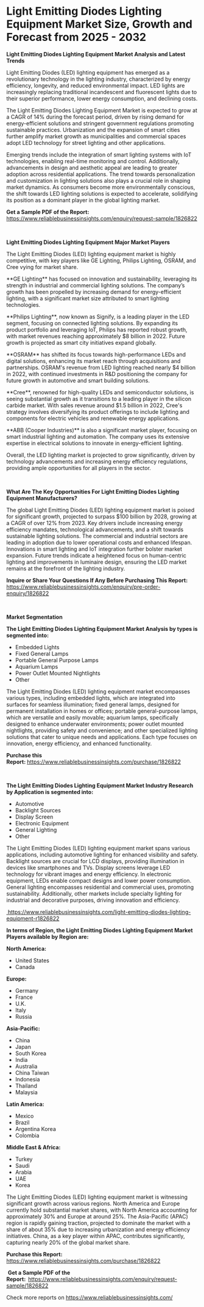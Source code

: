 <p><h1>Light Emitting Diodes Lighting Equipment Market Size, Growth and Forecast from 2025 - 2032</h1></p><p><strong>Light Emitting Diodes Lighting Equipment Market Analysis and Latest Trends</strong></p>
<p><p>Light Emitting Diodes (LED) lighting equipment has emerged as a revolutionary technology in the lighting industry, characterized by energy efficiency, longevity, and reduced environmental impact. LED lights are increasingly replacing traditional incandescent and fluorescent lights due to their superior performance, lower energy consumption, and declining costs. </p><p>The Light Emitting Diodes Lighting Equipment Market is expected to grow at a CAGR of 14% during the forecast period, driven by rising demand for energy-efficient solutions and stringent government regulations promoting sustainable practices. Urbanization and the expansion of smart cities further amplify market growth as municipalities and commercial spaces adopt LED technology for street lighting and other applications. </p><p>Emerging trends include the integration of smart lighting systems with IoT technologies, enabling real-time monitoring and control. Additionally, advancements in design and aesthetic appeal are leading to greater adoption across residential applications. The trend towards personalization and customization in lighting solutions also plays a crucial role in shaping market dynamics. As consumers become more environmentally conscious, the shift towards LED lighting solutions is expected to accelerate, solidifying its position as a dominant player in the global lighting market.</p></p>
<p><strong>Get a Sample PDF of the Report:&nbsp;</strong> <a href="https://www.reliablebusinessinsights.com/enquiry/request-sample/1826822?utm_campaign=2144&utm_medium=2&utm_source=Github&utm_content=ia&utm_term=28022025&utm_id=light-emitting-diodes-lighting-equipment">https://www.reliablebusinessinsights.com/enquiry/request-sample/1826822</a></p>
<p>&nbsp;</p>
<p><strong>Light Emitting Diodes Lighting Equipment Major Market Players</strong></p>
<p><p>The Light Emitting Diodes (LED) lighting equipment market is highly competitive, with key players like GE Lighting, Philips Lighting, OSRAM, and Cree vying for market share. </p><p>**GE Lighting** has focused on innovation and sustainability, leveraging its strength in industrial and commercial lighting solutions. The company’s growth has been propelled by increasing demand for energy-efficient lighting, with a significant market size attributed to smart lighting technologies.</p><p>**Philips Lighting**, now known as Signify, is a leading player in the LED segment, focusing on connected lighting solutions. By expanding its product portfolio and leveraging IoT, Philips has reported robust growth, with market revenues reaching approximately $8 billion in 2022. Future growth is projected as smart city initiatives expand globally.</p><p>**OSRAM** has shifted its focus towards high-performance LEDs and digital solutions, enhancing its market reach through acquisitions and partnerships. OSRAM's revenue from LED lighting reached nearly $4 billion in 2022, with continued investments in R&D positioning the company for future growth in automotive and smart building solutions.</p><p>**Cree**, renowned for high-quality LEDs and semiconductor solutions, is seeing substantial growth as it transitions to a leading player in the silicon carbide market. With sales revenue around $1.5 billion in 2022, Cree's strategy involves diversifying its product offerings to include lighting and components for electric vehicles and renewable energy applications.</p><p>**ABB (Cooper Industries)** is also a significant market player, focusing on smart industrial lighting and automation. The company uses its extensive expertise in electrical solutions to innovate in energy-efficient lighting.</p><p>Overall, the LED lighting market is projected to grow significantly, driven by technology advancements and increasing energy efficiency regulations, providing ample opportunities for all players in the sector.</p></p>
<p>&nbsp;</p>
<p><strong>What Are The Key Opportunities For Light Emitting Diodes Lighting Equipment Manufacturers?</strong></p>
<p><p>The global Light Emitting Diodes (LED) lighting equipment market is poised for significant growth, projected to surpass $100 billion by 2028, growing at a CAGR of over 12% from 2023. Key drivers include increasing energy efficiency mandates, technological advancements, and a shift towards sustainable lighting solutions. The commercial and industrial sectors are leading in adoption due to lower operational costs and enhanced lifespan. Innovations in smart lighting and IoT integration further bolster market expansion. Future trends indicate a heightened focus on human-centric lighting and improvements in luminaire design, ensuring the LED market remains at the forefront of the lighting industry.</p></p>
<p><strong>Inquire or Share Your Questions If Any Before Purchasing This Report:</strong> <a href="https://www.reliablebusinessinsights.com/enquiry/pre-order-enquiry/1826822?utm_campaign=2144&utm_medium=2&utm_source=Github&utm_content=ia&utm_term=28022025&utm_id=light-emitting-diodes-lighting-equipment">https://www.reliablebusinessinsights.com/enquiry/pre-order-enquiry/1826822</a></p>
<p>&nbsp;</p>
<p><strong>Market Segmentation</strong></p>
<p><strong>The Light Emitting Diodes Lighting Equipment Market Analysis by types is segmented into:</strong></p>
<p><ul><li>Embedded Lights</li><li>Fixed General Lamps</li><li>Portable General Purpose Lamps</li><li>Aquarium Lamps</li><li>Power Outlet Mounted Nightlights</li><li>Other</li></ul></p>
<p><p>The Light Emitting Diodes (LED) lighting equipment market encompasses various types, including embedded lights, which are integrated into surfaces for seamless illumination; fixed general lamps, designed for permanent installation in homes or offices; portable general-purpose lamps, which are versatile and easily movable; aquarium lamps, specifically designed to enhance underwater environments; power outlet mounted nightlights, providing safety and convenience; and other specialized lighting solutions that cater to unique needs and applications. Each type focuses on innovation, energy efficiency, and enhanced functionality.</p></p>
<p><strong>Purchase this Report:&nbsp;</strong><a href="https://www.reliablebusinessinsights.com/purchase/1826822?utm_campaign=2144&utm_medium=2&utm_source=Github&utm_content=ia&utm_term=28022025&utm_id=light-emitting-diodes-lighting-equipment">https://www.reliablebusinessinsights.com/purchase/1826822</a></p>
<p>&nbsp;</p>
<p><strong>The Light Emitting Diodes Lighting Equipment Market Industry Research by Application is segmented into:</strong></p>
<p><ul><li>Automotive</li><li>Backlight Sources</li><li>Display Screen</li><li>Electronic Equipment</li><li>General Lighting</li><li>Other</li></ul></p>
<p><p>The Light Emitting Diodes (LED) lighting equipment market spans various applications, including automotive lighting for enhanced visibility and safety. Backlight sources are crucial for LCD displays, providing illumination in devices like smartphones and TVs. Display screens leverage LED technology for vibrant images and energy efficiency. In electronic equipment, LEDs enable compact designs and lower power consumption. General lighting encompasses residential and commercial uses, promoting sustainability. Additionally, other markets include specialty lighting for industrial and decorative purposes, driving innovation and efficiency.</p></p>
<p><a href="https://www.reliablebusinessinsights.com/light-emitting-diodes-lighting-equipment-r1826822?utm_campaign=2144&utm_medium=2&utm_source=Github&utm_content=ia&utm_term=28022025&utm_id=light-emitting-diodes-lighting-equipment">&nbsp;https://www.reliablebusinessinsights.com/light-emitting-diodes-lighting-equipment-r1826822</a></p>
<p><strong>In terms of Region, the Light Emitting Diodes Lighting Equipment Market Players available by Region are:</strong></p>
<p>
    <p> <strong> North America: </strong>
        <ul>
            <li>United States</li>
            <li>Canada</li>
        </ul>
        </p> 
    <p> <strong> Europe: </strong>
        <ul>
            <li>Germany</li>
            <li>France</li>
            <li>U.K.</li>
            <li>Italy</li>
            <li>Russia</li>
        </ul>
        </p> 
    <p> <strong> Asia-Pacific: </strong>
        <ul>
            <li>China</li>
            <li>Japan</li>
            <li>South Korea</li>
            <li>India</li>
            <li>Australia</li>
            <li>China Taiwan</li>
            <li>Indonesia</li>
            <li>Thailand</li>
            <li>Malaysia</li>
        </ul>
        </p> 
    <p> <strong> Latin America: </strong>
        <ul>
            <li>Mexico</li>
            <li>Brazil</li>
            <li>Argentina Korea</li>
            <li>Colombia</li>
        </ul>
        </p> 
    <p> <strong> Middle East & Africa: </strong>
        <ul>
            <li>Turkey</li>
            <li>Saudi</li>
            <li>Arabia</li>
            <li>UAE</li>
            <li>Korea</li>
        </ul>
    </p>
    </p>
<p><p>The Light Emitting Diodes (LED) lighting equipment market is witnessing significant growth across various regions. North America and Europe currently hold substantial market shares, with North America accounting for approximately 30% and Europe at around 25%. The Asia-Pacific (APAC) region is rapidly gaining traction, projected to dominate the market with a share of about 35% due to increasing urbanization and energy efficiency initiatives. China, as a key player within APAC, contributes significantly, capturing nearly 20% of the global market share.</p></p>
<p><strong>Purchase this Report: </strong><a href="https://www.reliablebusinessinsights.com/purchase/1826822?utm_campaign=2144&utm_medium=2&utm_source=Github&utm_content=ia&utm_term=28022025&utm_id=light-emitting-diodes-lighting-equipment">https://www.reliablebusinessinsights.com/purchase/1826822</a></p>
<p>&nbsp;<strong>Get a Sample PDF of the Report:&nbsp;&nbsp;</strong><a href="https://www.reliablebusinessinsights.com/enquiry/request-sample/1826822?utm_campaign=2144&utm_medium=2&utm_source=Github&utm_content=ia&utm_term=28022025&utm_id=light-emitting-diodes-lighting-equipment">https://www.reliablebusinessinsights.com/enquiry/request-sample/1826822</a></p>
<p><strong></strong></p>
<p>Check more reports on <a href="https://www.reliablebusinessinsights.com/?utm_campaign=2144&utm_medium=2&utm_source=Github&utm_content=ia&utm_term=28022025&utm_id=light-emitting-diodes-lighting-equipment">https://www.reliablebusinessinsights.com/</a></p>